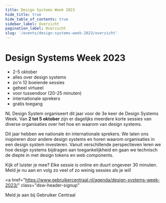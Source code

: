 ```yaml
---
title: Design Systems Week 2023
hide_title: true
hide_table_of_contents: true
sidebar_label: Overzicht
pagination_label: Overzicht
slug: '/events/design-systems-week-2023/overzicht'
---
```


# Design Systems Week 2023


<div class="dsw-usps">

* 2-5 oktober
* alles over design systems
* zo'n 12 boeiende sessies
* geheel virtueel
* voor tussendoor (20-25 minuten)
* internationale sprekers
* gratis toegang

</div>

NL Design System organiseert dit jaar voor de 3e keer de Design Systems Week. Van **2 tot 5 oktober** zijn er dagelijks meerdere korte sessies van diverse organisaties over het hoe en waarom van design systems.

Dit jaar hebben we nationale én internationale sprekers. We laten ons inspireren door andere design systems en horen waarom organisaties in een design system investeren. Vanuit verschillende perspectieven leren we hoe design systems bijdragen aan toegankelijkheid en gaan we technisch de diepte in met design tokens en web components.

Kijk of luister je mee? Elke sessie is online en duurt ongeveer 30 minuten. Meld je nu aan en volg zo veel of zo weinig sessies als je wil!


<a
  href="https://www.gebruikercentraal.nl/agenda/design-systems-week-2023/"
  class="dsw-header-signup"
>
  <span className="dsw-header-signup-main">Meld je aan</span>
  <span className="dsw-header-signup-sup">bij Gebruiker Centraal</span>
</a>


